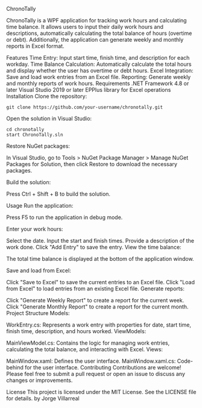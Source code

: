 ChronoTally

ChronoTally is a WPF application for tracking work hours and calculating time balance. It allows users to input their daily work hours and descriptions, automatically calculating the total balance of hours (overtime or debt). Additionally, the application can generate weekly and monthly reports in Excel format.

Features
Time Entry: Input start time, finish time, and description for each workday.
Time Balance Calculation: Automatically calculate the total hours and display whether the user has overtime or debt hours.
Excel Integration: Save and load work entries from an Excel file.
Reporting: Generate weekly and monthly reports of work hours.
Requirements
.NET Framework 4.8 or later
Visual Studio 2019 or later
EPPlus library for Excel operations
Installation
Clone the repository:
```
git clone https://github.com/your-username/chronotally.git
```

Open the solution in Visual Studio:
```
cd chronotally
start ChronoTally.sln
```


Restore NuGet packages:

In Visual Studio, go to Tools > NuGet Package Manager > Manage NuGet Packages for Solution, then click Restore to download the necessary packages.

Build the solution:

Press Ctrl + Shift + B to build the solution.

Usage
Run the application:

Press F5 to run the application in debug mode.

Enter your work hours:

Select the date.
Input the start and finish times.
Provide a description of the work done.
Click "Add Entry" to save the entry.
View the time balance:

The total time balance is displayed at the bottom of the application window.

Save and load from Excel:

Click "Save to Excel" to save the current entries to an Excel file.
Click "Load from Excel" to load entries from an existing Excel file.
Generate reports:

Click "Generate Weekly Report" to create a report for the current week.
Click "Generate Monthly Report" to create a report for the current month.
Project Structure
Models:

WorkEntry.cs: Represents a work entry with properties for date, start time, finish time, description, and hours worked.
ViewModels:

MainViewModel.cs: Contains the logic for managing work entries, calculating the total balance, and interacting with Excel.
Views:

MainWindow.xaml: Defines the user interface.
MainWindow.xaml.cs: Code-behind for the user interface.
Contributing
Contributions are welcome! Please feel free to submit a pull request or open an issue to discuss any changes or improvements.

License
This project is licensed under the MIT License. See the LICENSE file for details.
by Jorge Villarreal
